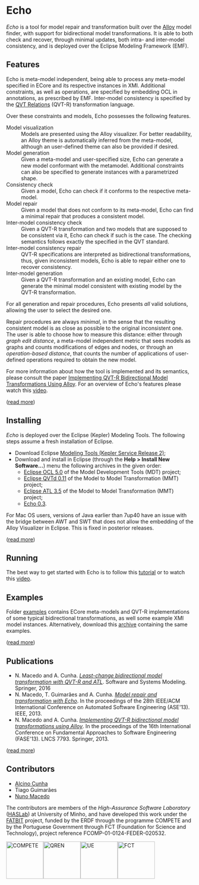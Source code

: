 # Echo

*Echo* is a tool for model repair and transformation built over the [Alloy](http://alloy.mit.edu) model finder, with support for bidirectional model transformations.
It is able to both check and recover, through minimal updates, both intra- and inter-model consistency, and is deployed over the Eclipse Modeling Framework (EMF).

## Features

Echo is meta-model independent, being able to process any meta-model specified in ECore and its respective instances in XMI. Additional constraints, as well as operations, are specified by embedding OCL in annotations, as prescribed by EMF. Inter-model consistency is specified by the [QVT Relations](http://www.omg.org/spec/QVT/1.1/) (QVT-R) transformation language.

Over these constraints and models, Echo possesses the following features.

<dl>
  <dt>Model visualization</dt>
  <dd>Models are presented using the Alloy visualizer. For better readability, an Alloy theme is automatically inferred from the meta-model, although an user-defined theme can also be provided if desired.</dd>

  <dt>Model generation</dt>
  <dd>Given a meta-model and user-specified size, Echo can generate a new model conformant with the metamodel. Additional constraints can also be specified to generate instances with a parametrized shape.</dd>

  <dt>Consistency check</dt>
  <dd>Given a model, Echo can check if it conforms to the respective meta-model.</dd>

  <dt>Model repair</dt>
  <dd>Given a model that does not conform to its meta-model, Echo can find a minimal repair that produces a consistent model.</dd>

  <dt>Inter-model consistency check</dt>
  <dd>Given a QVT-R transformation and two models that are supposed to be consistent via it, Echo can check if such is the case. The checking semantics follows exactly the specified in the QVT standard.</dd>

  <dt>Inter-model consistency repair</dt>
  <dd>QVT-R specifications are interpreted as bidirectional transformations, thus, given inconsistent models, Echo is able to repair either one to recover consistency.</dd>

  <dt>Inter-model generation</dt>
  <dd>Given a QVT-R transformation and an existing model, Echo can generate the minimal model consistent with existing model by the QVT-R transformation.</dd>
</dl>

For all generation and repair procedures, Echo presents *all* valid solutions, allowing the user to select the desired one.

Repair procedures are always *minimal*, in the sense that the resulting consistent model is as close as possible to the original inconsistent one. The user is able to choose how to measure this distance: either through *graph edit distance*, a meta-model independent metric that sees models as graphs and counts modifications of edges and nodes, or through an *operation-based distance*, that counts the number of applications of user-defined operations required to obtain the new model.

For more information about how the tool is implemented and its semantics, please consult the paper [Implementing QVT-R Bidirectional Model Transformations Using Alloy](https://nmacedo.github.io/pubs/FASE13.pdf). For an overview of Echo's features please watch this [video](https://vimeo.com/67716977).

([read more](https://github.com/haslab/echo/wiki/Overview))

## Installing

*Echo* is deployed over the Eclipse (Kepler) Modeling Tools. The following steps assume a fresh installation of Eclipse. 

* Download Eclipse [Modeling Tools (Kepler Service Release 2)](http://www.eclipse.org/downloads/packages/eclipse-modeling-tools/keplersr2);
* Download and install in Eclipse (through the **Help > Install New Software...**) menu the following archives in the given order:
  + [Eclipse OCL 5.0](http://www.eclipse.org/modeling/mdt/downloads/?project=ocl) of the Model Development Tools (MDT) project;
  + [Eclipse QVTd 0.11](http://www.eclipse.org/mmt/downloads/?project=qvtd) of the Model to Model Transformation (MMT) project;
  + [Eclipse ATL 3.5](http://www.eclipse.org/mmt/downloads/?project=atl) of the Model to Model Transformation (MMT) project;
  + [Echo 0.3](http://haslab.github.io/echo/downloads/echo-0.3.1.zip).

For Mac OS users, versions of Java earlier than 7up40 have an issue with the bridge between AWT and SWT that does not allow the embedding of the Alloy Visualizer in Eclipse. This is fixed in posterior releases.
<!---
### Command-line

* Checkout the latest stable version (v0.1) from the git repository:

```
git clone https://github.com/haslab/echo.git
cd echo
git checkout v0.1
```
* Compile the java source files into an executable jar by running `make.sh`:

```
./make.sh
```
This will create the `echo.jar` file in the project's root directory.
-->

([read more](https://github.com/haslab/echo/wiki/Install))

## Running

The best way to get started with Echo is to follow this [tutorial](https://github.com/haslab/echo/wiki/Tutorial) or to watch this [video](https://vimeo.com/67716977).

<!---
### Command-line

At the moment, Echo is available through an executable jar. The basic syntax is
```sh
java -jar echo.jar -check -q <qvtr> -m <models>... -i <instances>...
java -jar echo.jar -enforce <direction> -q <qvtr> -m <models>... -i <instances>...
```
for checkonly and enforce mode respectively. Metamodels should be presented in ECore, while instances should be xmi files conforming to the respective metamodels and presented in the order defined by the QVT-R transformation.

Additional options include:
```
-d, --delta <nat>           maximum delta between the original and the new generated instances
-o, --nooverwrite           do not overwrite the original instance xmi with the newly generated
-t, --conformance           test if instances conform to the models before applying qvt
```

Echo can also simply be run to check if the instances conform to the models as:
```sh
java -jar -t -m <models>... -i <instances>...
```
-->

## Examples

Folder [examples](http://github.com/haslab/echo/tree/master/examples) contains ECore meta-models and QVT-R implementations of some typical bidirectional transformations, as well some example XMI model instances. Alternatively, download this [archive](http://haslab.github.io/echo/downloads/echo-0.3.0_examples.zip) containing the same examples.

<!--Files `enforce` and `check` are example commands that perform consistency checks and enforcement executions, respectively.-->

([read more](https://github.com/haslab/echo/wiki/Examples))

## Publications

* N. Macedo and A. Cunha. [*Least-change bidirectional model transformation with QVT-R and ATL*](https://nmacedo.github.io/pubs/SoSyM16.pdf). Software and Systems Modeling. Springer, 2016
* N. Macedo, T. Guimarães and A. Cunha. [*Model repair and transformation with Echo*](https://nmacedo.github.io/pubs/ASE13.pdf). In the proceedings of the 28th IEEE/ACM International Conference on Automated Software Engineering (ASE'13). IEEE, 2013.
* N. Macedo and A. Cunha. [*Implementing QVT-R bidirectional model transformations using Alloy*](https://nmacedo.github.io/pubs/FASE13.pdf). In the proceedings of the 16th International Conference on Fundamental Approaches to Software Engineering (FASE'13). LNCS 7793. Springer, 2013.

([read more](https://github.com/haslab/echo/wiki/Publications))

## Contributors
* [Alcino Cunha](http://di.uminho.pt/~mac)
* Tiago Guimarães 
* [Nuno Macedo](http://nmacedo.github.io/)

The contributors are members of the *High-Assurance Software Laboratory* ([HASLab](haslab.di.uminho.pt)) at University of Minho, and have developed this work under the [FATBIT](fatbit.di.uminho.pt) project, funded by the ERDF through the programme COMPETE and by the Portuguese Government through FCT (Foundation for Science and Technology), project reference FCOMP-01-0124-FEDER-020532.

<img src="http://haslab.github.io/echo/images/Logo_Compete.jpg" alt="COMPETE" height="100px"/><img src="http://haslab.github.io/echo/images/Logo_QREN.jpg" alt="QREN" height="100px"/><img src="http://haslab.github.io/echo/images/Logo_UE.jpg" alt="UE" height="100px"/><img src="http://haslab.github.io/echo/images/Logo_FCT.jpg" alt="FCT" height="100px"/>
